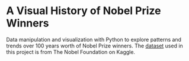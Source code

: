 # A Visual History of Nobel Prize Winners

Data manipulation and visualization with Python to explore patterns and trends over 100 years worth of Nobel Prize winners. The [dataset](https://www.kaggle.com/nobelfoundation/nobel-laureates) used in this project is from The Nobel Foundation on Kaggle.
